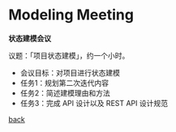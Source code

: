 # Modeling Meeting



**状态建模会议**

议题：「项目状态建模」，约一个小时。

- 会议目标：对项目进行状态建模
- 任务1：规划第二次迭代内容
- 任务2：简述建模理由和方法
- 任务3：完成 API 设计以及 REST API 设计规范

[back](../../)